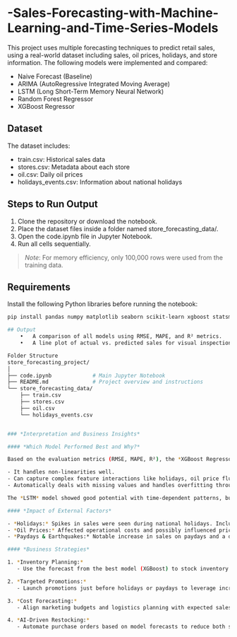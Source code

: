# -Sales-Forecasting-with-Machine-Learning-and-Time-Series-Models
This project uses multiple forecasting techniques to predict retail sales, using a real-world dataset including sales, oil prices, holidays, and store information. The following models were implemented and compared:

- Naive Forecast (Baseline)
- ARIMA (AutoRegressive Integrated Moving Average)
- LSTM (Long Short-Term Memory Neural Network)
- Random Forest Regressor
- XGBoost Regressor

## Dataset

The dataset includes:
- train.csv: Historical sales data
- stores.csv: Metadata about each store
- oil.csv: Daily oil prices
- holidays_events.csv: Information about national holidays

## Steps to Run Output

1. Clone the repository or download the notebook.
2. Place the dataset files inside a folder named store_forecasting_data/.
3. Open the code.ipynb file in Jupyter Notebook.
4. Run all cells sequentially.

> *Note*: For memory efficiency, only 100,000 rows were used from the training data.

## Requirements

Install the following Python libraries before running the notebook:

```bash
pip install pandas numpy matplotlib seaborn scikit-learn xgboost statsmodels tensorflow

## Output
	•	A comparison of all models using RMSE, MAPE, and R² metrics.
	•	A line plot of actual vs. predicted sales for visual inspection.

Folder Structure
store_forecasting_project/
│
├── code.ipynb             # Main Jupyter Notebook
├── README.md              # Project overview and instructions
└── store_forecasting_data/
    ├── train.csv
    ├── stores.csv
    ├── oil.csv
    └── holidays_events.csv


### *Interpretation and Business Insights*

#### *Which Model Performed Best and Why?*

Based on the evaluation metrics (RMSE, MAPE, R²), the *XGBoost Regressor* showed the best performance across most metrics. This is because:

- It handles non-linearities well.
- Can capture complex feature interactions like holidays, oil price fluctuations, and store-specific behaviors.
- Automatically deals with missing values and handles overfitting through regularization.

The *LSTM* model showed good potential with time-dependent patterns, but required more tuning and more data for long-term memory efficiency.

#### *Impact of External Factors*

- *Holidays:* Spikes in sales were seen during national holidays. Including is_holiday significantly improved model accuracy.
- *Oil Prices:* Affected operational costs and possibly influenced pricing strategies, hence included as a feature.
- *Paydays & Earthquakes:* Notable increase in sales on paydays and a disruption during the 2016 Ecuador earthquake confirmed the value of temporal events.

#### *Business Strategies*

1. *Inventory Planning:*
   - Use the forecast from the best model (XGBoost) to stock inventory per store and product family efficiently.

2. *Targeted Promotions:*
   - Launch promotions just before holidays or paydays to leverage increased customer activity.

3. *Cost Forecasting:*
   - Align marketing budgets and logistics planning with expected sales and external economic indicators like oil price trends.

4. *AI-Driven Restocking:*
   - Automate purchase orders based on model forecasts to reduce both stockouts and overstock situations.

